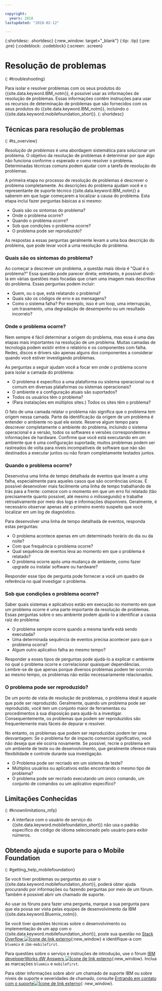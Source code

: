 ```yaml
---

copyright:
  years: 2018
lastupdated: "2018-02-12"

---
```


{:shortdesc: .shortdesc}
{:new_window: target="_blank"}
{:tip: .tip}
{:pre: .pre}
{:codeblock: .codeblock}
{:screen: .screen}

# Resolução de problemas
{: #troubleshooting}

Para isolar e resolver problemas com os seus produtos do {{site.data.keyword.IBM_notm}}, é possível usar as informações de resolução de problemas. Essas informações contêm instruções para usar os recursos de determinação de problemas que são fornecidos com os seus produtos do {{site.data.keyword.IBM_notm}}, incluindo o {{site.data.keyword.mobilefoundation_short}}.
{: shortdesc}

## Técnicas para resolução de problemas
{: #ts_overview}

*Resolução de problemas* é uma abordagem sistemática para solucionar um problema. O objetivo da resolução de problemas é determinar por que algo não funciona conforme o esperado e como resolver o problema. Determinadas técnicas comuns podem ajudar com a tarefa de resolução de problemas.

A primeira etapa no processo de resolução de problemas é descrever o problema completamente. As descrições do problema ajudam você e o representante de suporte técnico {{site.data.keyword.IBM_notm}} a saberem em que lugar começarem a localizar a causa do problema. Esta etapa inclui fazer perguntas básicas a si mesmo:

- Quais são os sintomas do problema?
- Onde o problema ocorre?
- Quando o problema ocorre?
- Sob que condições o problema ocorre?
- O problema pode ser reproduzido?

As respostas a essas perguntas geralmente levam a uma boa descrição do problema, que pode levar você a uma resolução do problema.

### Quais são os sintomas do problema?

Ao começar a descrever um problema, a questão mais óbvia é "Qual é o problema?" Essa questão pode parecer direta; entretanto, é possível dividi-la em várias questões mais focadas que criam uma imagem mais descritiva do problema. Essas perguntas podem incluir:

- Quem, ou o que, está relatando o problema?
- Quais são os códigos de erro e as mensagens?
- Como o sistema falha? Por exemplo, isso é um loop, uma interrupção, um travamento, uma degradação de desempenho ou um resultado incorreto?

### Onde o problema ocorre?

Nem sempre é fácil determinar a origem do problema, mas essa é uma das etapas mais importantes na resolução de um problema. Muitas camadas de tecnologia podem existir entre o relatório e os componentes com falha. Redes, discos e drivers são apenas alguns dos componentes a considerar quando você estiver investigando problemas.

As perguntas a seguir ajudam você a focar em onde o problema ocorre para isolar a camada do problema:

- O problema é específico a uma plataforma ou sistema operacional ou é comum em diversas plataformas ou sistemas operacionais?
- O ambiente e a configuração atuais são suportados?
- Todos os usuários têm o problema?
- (Para instalações em múltiplos sites.) Todos os sites têm o problema?

O fato de uma camada relatar o problema não significa que o problema tem origem nessa camada. Parte da identificação da origem de um problema é entender o ambiente no qual ele existe. Reserve algum tempo para descrever completamente o ambiente do problema, incluindo o sistema operacional e a versão, todos os softwares e versões correspondentes e informações de hardware. Confirme que você está executando em um ambiente que é uma configuração suportada; muitos problemas podem ser rastreados de volta para níveis incompatíveis de software que não são destinados a executar juntos ou não foram completamente testados juntos.

### Quando o problema ocorre?

Desenvolva uma linha de tempo detalhada de eventos que levam a uma falha, especialmente para aqueles casos que são ocorrências únicas. É possível desenvolver mais facilmente uma linha de tempo trabalhando de trás para a frente: comece com o momento em que um erro foi relatado (tão precisamente quanto possível, até mesmo o milissegundo) e trabalhe retroativamente por meio dos logs e informações disponíveis. Geralmente, é necessário observar apenas até o primeiro evento suspeito que você localizar em um log de diagnóstico.

Para desenvolver uma linha de tempo detalhada de eventos, responda estas perguntas:

- O problema acontece apenas em um determinado horário do dia ou da noite?
- Com que frequência o problema ocorre?
- Qual sequência de eventos leva ao momento em que o problema é relatado?
- O problema ocorre após uma mudança de ambiente, como fazer upgrade ou instalar software ou hardware?

Responder esse tipo de pergunta pode fornecer a você um quadro de referência no qual investigar o problema.

### Sob que condições o problema ocorre?

Saber quais sistemas e aplicativos estão em execução no momento em que um problema ocorre é uma parte importante da resolução de problemas. Essas perguntas sobre o seu ambiente podem ajudá-lo a identificar a causa raiz do problema:

- O problema sempre ocorre quando a mesma tarefa está sendo executada?
- Uma determinada sequência de eventos precisa acontecer para que o problema ocorra?
- Algum outro aplicativo falha ao mesmo tempo?

Responder a esses tipos de perguntas pode ajudá-lo a explicar o ambiente no qual o problema ocorre e correlacionar quaisquer dependências. Lembre-se de que apenas porque diversos problemas podem ter ocorrido ao mesmo tempo, os problemas não estão necessariamente relacionados.

### O problema pode ser reproduzido?

De um ponto de vista de resolução de problemas, o problema ideal é aquele que pode ser reproduzido. Geralmente, quando um problema pode ser reproduzido, você tem um conjunto maior de ferramentas ou procedimentos à sua disposição para ajudá-lo a investigar. Consequentemente, os problemas que podem ser reproduzidos são frequentemente mais fáceis de depurar e resolver.

No entanto, os problemas que podem ser reproduzidos podem ter uma desvantagem: Se o problema for de impacto comercial significativo, você não deseja que ele ocorra novamente. Se possível, recrie o problema em um ambiente de teste ou de desenvolvimento, que geralmente oferece mais flexibilidade e controle durante sua investigação.

- O Problema pode ser recriado em um sistema de teste?
- Múltiplos usuários ou aplicativos estão encontrando o mesmo tipo de problema?
- O problema pode ser recriado executando um único comando, um conjunto de comandos ou um aplicativo específico?


##  Limitações Conhecidas
{: #knownlimitations_mfp}

* A interface com o usuário de serviço do {{site.data.keyword.mobilefoundation_short}} não usa o padrão específico de código de idioma selecionado pelo usuário para exibir números.

## Obtendo ajuda e suporte para o Mobile Foundation
{: #getting_help_mobilefoundation}

Se você tiver problemas ou perguntas ao usar o
{{site.data.keyword.mobilefoundation_short}}, poderá obter
ajuda procurando por informações ou fazendo perguntas por meio de
um fórum. Também é possível abrir um chamado de suporte.

Ao usar os fóruns para fazer uma pergunta, marque a sua
pergunta para que ela possa ser vista pelas equipes de
desenvolvimento da IBM {{site.data.keyword.Bluemix_notm}}.

Se você tiver questões técnicas sobre o desenvolvimento ou implementação de um app com o {{site.data.keyword.mobilefoundation_short}}, poste sua questão no [Stack Overflow ![Ícone de link externo](../../icons/launch-glyph.svg "Ícone de link externo")](http://stackoverflow.com/search?q=ibm-mobilefirst+bluemix){:new_window} e identifique-a com `bluemix` e `ibm-mobilefirst`.

Para questões sobre o serviço e instruções de introdução, use o fórum [IBM developerWorks dW Answers ![Ícone de link externo](../../icons/launch-glyph.svg "Ícone de link externo")](https://developer.ibm.com/answers/topics/mobilefirst/?smartspace=bluemix){:new_window}. Inclua as marcações `bluemix` e `mobilefirst`.

Para obter informações sobre abrir um chamado de suporte IBM ou sobre níveis de suporte e severidades de chamado, consulte [Entrando em contato com o suporte![Ícone de link externo](../../icons/launch-glyph.svg "Ícone de link externo")](https://console.bluemix.net/docs/get-support/getstarttssup.html#typesofsupport  ){: new_window}.
